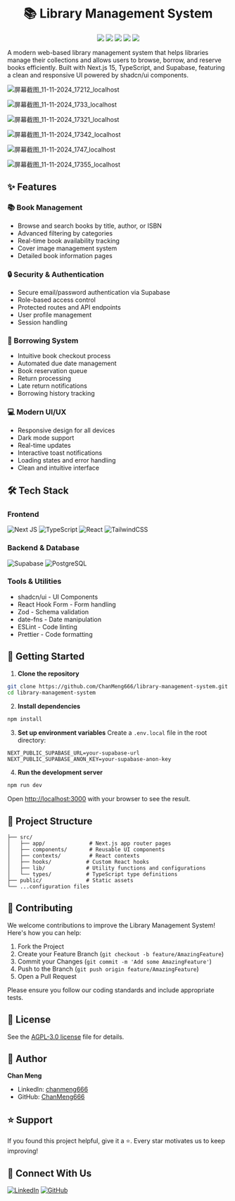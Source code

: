 <div align="center">
 <h1>📚 Library Management System</h1>
 <img src="https://img.shields.io/badge/Next.js-15.0.2-black"/>
 <img src="https://img.shields.io/badge/TypeScript-5.0.0-blue"/>
 <img src="https://img.shields.io/badge/License-MIT-green"/>
 <img src="https://img.shields.io/badge/Supabase-2.46.0-darkgreen"/>
 <img src="https://img.shields.io/badge/React-18.3.1-61DAFB"/>
</div>

A modern web-based library management system that helps libraries manage their collections and allows users to browse, borrow, and reserve books efficiently. Built with Next.js 15, TypeScript, and Supabase, featuring a clean and responsive UI powered by shadcn/ui components.

![屏幕截图_11-11-2024_17212_localhost](https://github.com/user-attachments/assets/70bd5184-9eb6-4670-b3de-5a4002c34a46)

![屏幕截图_11-11-2024_1733_localhost](https://github.com/user-attachments/assets/54da54eb-a64d-4f93-b69a-b36349c77a43)

![屏幕截图_11-11-2024_17321_localhost](https://github.com/user-attachments/assets/a0313675-7dd5-4a3b-911e-9df6e05aee32)

![屏幕截图_11-11-2024_17342_localhost](https://github.com/user-attachments/assets/dc8b1980-44a4-4b59-9f6d-c92f60016a0c)

![屏幕截图_11-11-2024_1747_localhost](https://github.com/user-attachments/assets/c67b34d7-b771-4b86-b43a-68704cec7acb)

![屏幕截图_11-11-2024_17355_localhost](https://github.com/user-attachments/assets/dea6bc1e-41e4-413e-b614-f6562413a97e)


## ✨ Features

### 📚 Book Management
- Browse and search books by title, author, or ISBN
- Advanced filtering by categories
- Real-time book availability tracking
- Cover image management system
- Detailed book information pages

### 🔒 Security & Authentication
- Secure email/password authentication via Supabase
- Role-based access control
- Protected routes and API endpoints
- User profile management
- Session handling

### 📖 Borrowing System
- Intuitive book checkout process
- Automated due date management
- Book reservation queue
- Return processing
- Late return notifications
- Borrowing history tracking

### 💻 Modern UI/UX
- Responsive design for all devices
- Dark mode support
- Real-time updates
- Interactive toast notifications
- Loading states and error handling
- Clean and intuitive interface

## 🛠️ Tech Stack

### Frontend
![Next JS](https://img.shields.io/badge/Next.js-black?style=for-the-badge&logo=next.js&logoColor=white)
![TypeScript](https://img.shields.io/badge/typescript-%23007ACC.svg?style=for-the-badge&logo=typescript&logoColor=white)
![React](https://img.shields.io/badge/react-%2320232a.svg?style=for-the-badge&logo=react&logoColor=%2361DAFB)
![TailwindCSS](https://img.shields.io/badge/tailwindcss-%2338B2AC.svg?style=for-the-badge&logo=tailwind-css&logoColor=white)

### Backend & Database
![Supabase](https://img.shields.io/badge/Supabase-3ECF8E?style=for-the-badge&logo=supabase&logoColor=white)
![PostgreSQL](https://img.shields.io/badge/postgresql-%23316192.svg?style=for-the-badge&logo=postgresql&logoColor=white)

### Tools & Utilities
- shadcn/ui - UI Components
- React Hook Form - Form handling
- Zod - Schema validation
- date-fns - Date manipulation
- ESLint - Code linting
- Prettier - Code formatting

## 🚀 Getting Started

1. **Clone the repository**
```bash
git clone https://github.com/ChanMeng666/library-management-system.git
cd library-management-system
```

2. **Install dependencies**
```bash
npm install
```

3. **Set up environment variables**
Create a `.env.local` file in the root directory:
```
NEXT_PUBLIC_SUPABASE_URL=your-supabase-url
NEXT_PUBLIC_SUPABASE_ANON_KEY=your-supabase-anon-key
```

4. **Run the development server**
```bash
npm run dev
```

Open [http://localhost:3000](http://localhost:3000) with your browser to see the result.

## 📁 Project Structure

```
├── src/
│   ├── app/              # Next.js app router pages
│   ├── components/       # Reusable UI components
│   ├── contexts/         # React contexts
│   ├── hooks/           # Custom React hooks
│   ├── lib/             # Utility functions and configurations
│   └── types/           # TypeScript type definitions
├── public/              # Static assets
└── ...configuration files
```

## 🤝 Contributing

We welcome contributions to improve the Library Management System! Here's how you can help:

1. Fork the Project
2. Create your Feature Branch (`git checkout -b feature/AmazingFeature`)
3. Commit your Changes (`git commit -m 'Add some AmazingFeature'`)
4. Push to the Branch (`git push origin feature/AmazingFeature`)
5. Open a Pull Request

Please ensure you follow our coding standards and include appropriate tests.

## 📄 License

See the [AGPL-3.0 license](LICENSE) file for details.

## 👤 Author

**Chan Meng**
- LinkedIn: [chanmeng666](https://www.linkedin.com/in/chanmeng666/)
- GitHub: [ChanMeng666](https://github.com/ChanMeng666)

## ⭐ Support

If you found this project helpful, give it a ⭐️. Every star motivates us to keep improving!

## 📱 Connect With Us

[![LinkedIn](https://img.shields.io/badge/linkedin-%230077B5.svg?style=for-the-badge&logo=linkedin&logoColor=white)](https://www.linkedin.com/in/chanmeng666/)
[![GitHub](https://img.shields.io/badge/github-%23121011.svg?style=for-the-badge&logo=github&logoColor=white)](https://github.com/ChanMeng666)
